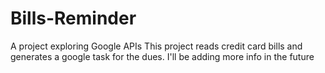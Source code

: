 # Bills-Reminder
A project exploring Google APIs
This project reads credit card bills and generates a google task for the dues.
I'll be adding more info in the future
